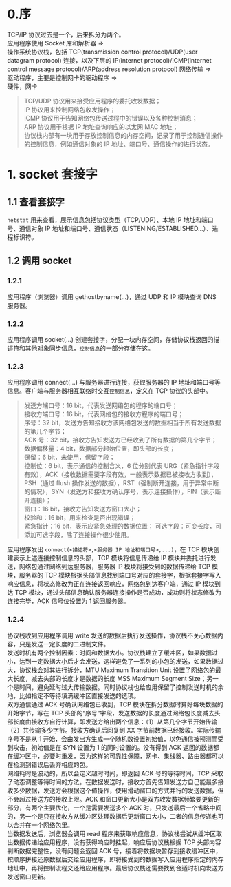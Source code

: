 # 0.序

TCP/IP 协议过去是一个，后来拆分为两个。  
应用程序使用 Socket 库和解析器 =>  
操作系统协议栈，包括 TCP(transmission control protocol)/UDP(user datagram protocol) 连接，以及下层的 IP(internet protocol)/ICMP(internet control message protocol)/ARP(address resolution protocol) 网络传输 =>  
驱动程序，主要是控制网卡的驱动程序 =>  
硬件，网卡

> TCP/UDP 协议用来接受应用程序的委托收发数据；  
> IP 协议用来控制网络包收发操作；  
> ICMP 协议用于告知网络包传送过程中的错误以及各种控制消息；  
> ARP 协议用于根据 IP 地址查询响应的以太网 MAC 地址；  
> 协议栈内部有一块用于存放控制信息的内存空间，记录了用于控制通信操作的控制信息，例如通信对象的 IP 地址、端口号、通信操作的进行状态。

# 1. socket 套接字

## 1.1 查看套接字

`netstat` 用来查看，展示信息包括协议类型（TCP/UDP）、本地 IP 地址和端口号、通信对象 IP 地址和端口号、通信状态（LISTENING/ESTABLISHED...）、进程标识符。

## 1.2 调用 socket

### 1.2.1

应用程序（浏览器）调用 gethostbyname(...)，通过 UDP 和 IP 模块查询 DNS 服务器。

### 1.2.2

应用程序调用 socket(...) 创建套接字，分配一块内存空间，存储协议栈返回的描述符和其他对象同步信息，`控制信息`的一部分存储在这。

### 1.2.3

应用程序调用 connect(...) 与服务器进行连接，获取服务器的 IP 地址和端口号等信息。客户端与服务器相互联络时交互`控制信息`，定义在 TCP 协议的头部中。

> 发送方端口号：16 bit，代表发送网络包的程序的端口号；  
> 接收方端口号：16 bit，代表网络包的接收方程序的端口号；  
> 序号：32 bit，发送方告知接收方该网络包发送的数据相当于所有发送数据的第几个字节；  
> ACK 号：32 bit，接收方告知发送方已经收到了所有数据的第几个字节；  
> 数据偏移量：4 bit，数据部分起始位置，即头部的长度；  
> 保留：6 bit，未使用，保留字段；  
> 控制位：6 bit，表示通信的控制含义，6 位分别代表 URG（紧急指针字段有效），ACK（接收数据需要字段有效，一般表示数据已被接收方收到），PSH（通过 flush 操作发送的数据），RST（强制断开连接，用于异常中断的情况），SYN（发送方和接收方确认序号，表示连接操作），FIN（表示断开连接）；  
> 窗口：16 bit，接收方告知发送方窗口大小；  
> 校验和：16 bit，用来检查是否出现错误；  
> 紧急指针：16 bit，表示应紧急处理的数据位置；
> 可选字段：可变长度，可添加可选字段，除了连接操作很少使用。

应用程序发出 `connect(<描述符>,<服务器 IP 地址和端口号>,...)`，在 TCP 模块创建表示上述连接控制信息的头部，TCP 模块将信息传递给 IP 模块并委托进行发送，网络包通过网络到达服务器，服务器 IP 模块将接受到的数据传递给 TCP 模块，服务器的 TCP 模块根据头部信息找到端口号对应的套接字，根据套接字写入响应信息，将状态修改为正在连接返回响应，网络包到达客户端，通过 IP 模块到达 TCP 模块，通过头部信息确认服务器连接操作是否成功，成功则将状态修改为连接完毕，ACK 信号位设置为 1 返回服务器。

### 1.2.4

协议栈收到应用程序调用 write 发送的数据后执行发送操作，协议栈不关心数据内容，只是发送一定长度的二进制文件。  
发送时机有两个控制因素：时间和数据大小。协议栈建立了缓冲区，如果数据过小，达到一定数据大小后才会发送，这样避免了一系列的小包的发送，如果数据过大，协议栈会对其进行拆分，MTU Maximum Transition Unit 设置了网络包的最大长度，减去头部的长度才是数据的长度 MSS Maximum Segment Size；另一个是时间，避免延时过大传输数据。同时协议栈也给应用保留了控制发送时机的余地，比如指定不等待填满缓冲区直接发送的选项。  
双方通信通过 ACK 号确认网络包已收到，TCP 模块在拆分数据时算好每块数据的开始字节，写在 TCP 头部的“序号”字段，发送数据的长度通过网络包长度减去头部长度由接收方自行计算，即发送方给出两个信息：（1）从第几个字节开始传输（2）共传输多少字节。接收方确认后回复到 XX 字节前数据已经接收。实际传输序号不是从 1 开始，会由发出方生成一个随机数设置初始值，以免通信被预测而受到攻击，初始值是在 SYN 设置为 1 的同时设置的。没有得到 ACK 返回的数据都在缓冲区中，必要时重发，因为这样的可靠性保障，网卡、集线器、路由器都可以在检测到错误后丢弃相应的包。  
网络耗时是波动的，所以会定义超时时间，即返回 ACK 号的等待时间，TCP 采取了动态调整等待时间的方法。在数据发送时，接收方首先告知发送方自己能最多接收多少数据，发送方会根据这个值操作，使用滑动窗口的方式并行的发送数据，但不会超过接送方的接收上限。ACK 和窗口更新大小是双方收发数据频繁要更新的部分，有两个主要优化，一个是需要发送多个 ACK 时，只发送最后一个省略中间的，另一个是只在接收方从缓冲区处理数据后更新窗口大小，二者的信息传递也可以合并在一个网络包里。  
当数据发送后，浏览器会调用 read 程序来获取响应信息，协议栈尝试从缓冲区取出数据传递给应用程序，没有获得响应时挂起，响应后协议栈根据 TCP 头部内容判断数据完整性，没有问题会返回 ACK 号，接着将数据块暂存到接收缓冲区中，按顺序拼接还原数据后交给应用程序，即将接受到的数据写入应用程序指定的内存地址中，再将控制流程交还给应用程序。最后协议栈还需要找到合适时机向发送方发送窗口更新。  

